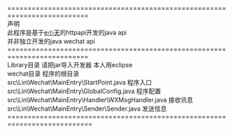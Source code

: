 ==========================================================================<br>
声明<br>
此程序是基于<a href="https://www.wxext.cn/home/developer.html">e小天</a>的httpapi开发的java api<br>
并非独立开发的java wechat api<br>
==========================================================================<br>
Library目录 请把jar导入开发器 本人用eclipse<br>
wechat目录 程序的根目录<br>
	src\Lin\Wechat\MainEntry\StartPoint.java		程序入口<br>
	src\Lin\Wechat\MainEntry\GlobalConfig.java		程序配置<br>
	src\Lin\Wechat\MainEntry\Handler\WXMsgHandler.java	接收讯息<br>
	src\Lin\Wechat\MainEntry\Sender\Sender.java		发送信息<br>
===========================================================================<br>
